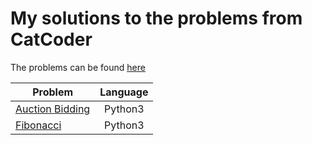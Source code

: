 # My solutions to the problems from CatCoder
The problems can be found [here](https://catcoder.codingcontest.org/)

| Problem         | Language      |
| --------------- |:-------------:|
| [Auction Bidding](/auction_bidding) | Python3       |
| [Fibonacci](/fibonacci) | Python3 |

